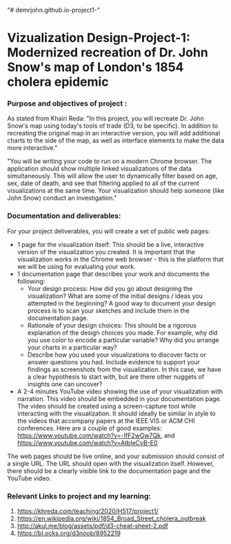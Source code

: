 "# demrjohn.github.io-project1-" 
# Vizualization Design-Project-1: Modernized recreation of Dr. John Snow's map of London's 1854 cholera epidemic

### Purpose and objectives of project :

As stated from Khairi Reda:  "In this project, you will recreate Dr. John Snow's map using today's tools of trade (D3, to be specific). In addition to recreating the original map in an interactive version, you will add additional charts to the side of the map, as well as interface elements to make the data more interactive."

"You will be writing your code to run on a modern Chrome browser. The application should show multiple linked visualizations of the data simultaneously. This will allow the user to dynamically filter based on age, sex, date of death, and see that filtering applied to all of the current visualizations at the same time. Your visualization should help someone (like John Snow) conduct an investigation."

### Documentation and deliverables:

For your project deliverables, you will create a set of public web pages:

- 1 page for the visualization itself: This should be a live, interactive version of the visualization you created. It is important that the visualization works in the Chrome web browser - this is the platform that we will be using for evaluating your work.
- 1 documentation page that describes your work and documents the following:
  - Your design process: How did you go about designing the visualization? What are some of the initial designs / ideas you attempted in the beginning? A good way to document your design process is to scan your sketches and include them in the documentation page.
  - Rationale of your design choices: This should be a rigorous explanation of the design choices you made. For example, why did you use color to encode a particular variable? Why did you arrange your charts in a particular way?
  - Describe how you used your visualizations to discover facts or answer questions you had. Include evidence to support your findings as screenshots from the visualization. In this case, we have a clear hypothesis to start with, but are there other nuggets of insights one can uncover?
- A 2-4 minutes YouTube video showing the use of your visualization with narration. This video should be embedded in your documentation page. The video should be created using a screen-capture tool while interacting with the visualization. It should ideally be similar in style to the videos that accompany papers at the IEEE VIS or ACM CHI conferences. Here are a couple of good examples: https://www.youtube.com/watch?v=-IfF2wGw7Qk, and https://www.youtube.com/watch?v=AtbIeCvB-E0

The web pages should be live online, and your submission should consist of a single URL. The URL should open with the visualization itself. However, there should be a clearly visible link to the documentation page and the YouTube video.

### Relevant Links to project and my learning:

1. https://khreda.com/teaching/2020/H517/project1/
2. https://en.wikipedia.org/wiki/1854_Broad_Street_cholera_outbreak
3. http://akul.me/blog/assets/pdf/d3-cheat-sheet-2.pdf
4. https://bl.ocks.org/d3noob/8952219
